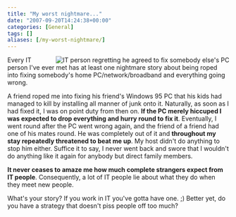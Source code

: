 ```yaml
---
title: "My worst nightmare..."
date: "2007-09-20T14:24:38+00:00"
categories: [General]
tags: []
aliases: [/my-worst-nightmare/]
---
```


<img src="/images/uploads/2007/09/headhold.gif" alt="IT person regretting he agreed to fix somebody else's PC" align="right" style="border-left:solid 4px white" />

Every IT person I've ever met has at least one nightmare story about being roped into fixing somebody's home PC/network/broadband and everything going wrong.

A friend roped me into fixing his friend's Windows 95 PC that his kids had managed to kill by installing all manner of junk onto it. Naturally, as soon as I had fixed it, I was on point duty from then on. <strong>If the PC merely hiccuped I was expected to drop everything and hurry round to fix it</strong>. Eventually, I went round after the PC went wrong again, and the friend of a friend had one of his mates round. He was completely out of it and <strong>throughout my stay repeatedly threatened to beat me up</strong>. My host didn't do anything to stop him either. Suffice it to say, I never went back and swore that I wouldn't do anything like it again for anybody but direct family members.

<strong>It never ceases to amaze me how much complete strangers expect from IT people</strong>. Consequently, a lot of IT people lie about what they do when they meet new people.

What's your story? If you work in IT you've gotta have one. ;) Better yet, do you have a strategy that doesn't piss people off too much?
